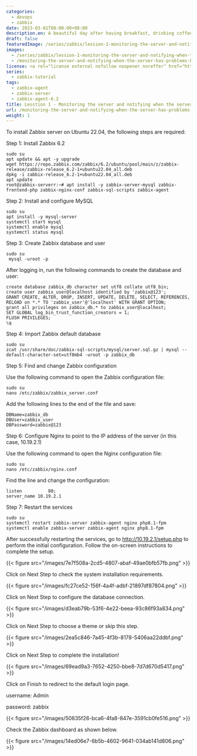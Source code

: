 ```yaml
---
categories:
  - devops
  - zabbix
date: 2023-03-01T08:00:00+08:00
description.en: A beautiful day after having breakfast, drinking coffee and going to the company, the boss called an urgent meeting and questions related to last night's incident, I didn't know what to say, because there were no logs, no tool monitoring system, and then I started researching and found out that Zabbix could do it, after a while I followed. follow, then the error is that the SAN array is out of memory.
draft: false
featuredImage: /series/zabbix/lession-1-monitoring-the-server-and-notifying-when-the-server-has-problems-has-never-been-difficult-with-zabbix.webp
images:
  - /series/zabbix/lession-1-monitoring-the-server-and-notifying-when-the-server-has-problems-has-never-been-difficult-with-zabbix.webp
  - /monitoring-the-server-and-notifying-when-the-server-has-problems-has-never-been-difficult-with-zabbix/images/index.en.png
license: <a rel="license external nofollow noopener noreffer" href="https://creativecommons.org/licenses/by-nc/4.0/" target="_blank">CC BY-NC 4.0</a>
series:
  - zabbix-tutorial
tags:
  - zabbix-agent
  - zabbix-server
  - zabbix-agent-6.2
title: Lesstion 1 - Monitoring the server and notifying when the server has problems has never been difficult with Zabbix
url: /monitoring-the-server-and-notifying-when-the-server-has-problems-has-never-been-difficult-with-zabbix
weight: 1
---
```


To install Zabbix server on Ubuntu 22.04, the following steps are required:

Step 1: Install Zabbix 6.2

```shell
sudo su
apt update && apt -y upgrade
wget https://repo.zabbix.com/zabbix/6.2/ubuntu/pool/main/z/zabbix-release/zabbix-release_6.2-1+ubuntu22.04_all.deb
dpkg -i zabbix-release_6.2-1+ubuntu22.04_all.deb
apt update
root@zabbix-serverr:~# apt install -y zabbix-server-mysql zabbix-frontend-php zabbix-nginx-conf zabbix-sql-scripts zabbix-agent
```

Step 2: Install and configure MySQL

```shell
sudo su
apt install -y mysql-server
systemctl start mysql
systemctl enable mysql
systemctl status mysql
```

Step 3: Create Zabbix database and user

```shell
sudo su
 mysql -uroot -p
```

After logging in, run the following commands to create the database and user:

```shell
create database zabbix_db character set utf8 collate utf8_bin;
create user zabbix_user@localhost identified by 'zabbix@123';
GRANT CREATE, ALTER, DROP, INSERT, UPDATE, DELETE, SELECT, REFERENCES, RELOAD on *.* TO 'zabbix_user'@'localhost' WITH GRANT OPTION;
grant all privileges on zabbix_db.* to zabbix_user@localhost;
SET GLOBAL log_bin_trust_function_creators = 1;
FLUSH PRIVILEGES;
\q
```

Step 4: Import Zabbix default database

```shell
sudo su
zcat /usr/share/doc/zabbix-sql-scripts/mysql/server.sql.gz | mysql --default-character-set=utf8mb4 -uroot -p zabbix_db
```

Step 5: Find and change Zabbix configuration

Use the following command to open the Zabbix configuration file:

```shell
sudo su
nano /etc/zabbix/zabbix_server.conf
```

Add the following lines to the end of the file and save:

```shell
DBName=zabbix_db
DBUser=zabbix_user
DBPassword=zabbix@123
```

Step 6: Configure Nginx to point to the IP address of the server (in this case, 10.19.2.1)

Use the following command to open the Nginx configuration file:

```shell
sudo su
nano /etc/zabbix/nginx.conf
```

Find the line and change the configuration:

```shell
listen          80;
server_name	10.19.2.1
```

Step 7: Restart the services

```shell
sudo su
systemctl restart zabbix-server zabbix-agent nginx php8.1-fpm
systemctl enable zabbix-server zabbix-agent nginx php8.1-fpm
```

After successfully restarting the services, go to http://10.19.2.1/setup.php to perform the initial configuration. Follow the on-screen instructions to complete the setup.

{{< figure src="/images/7e7f508a-2cd5-4807-abaf-49ae0bfb57fb.png" >}}

Click on Next Step to check the system installation requirements.

{{< figure src="/images/fc27ce52-156f-4a4f-adbf-21897df87804.png" >}}

Click on Next Step to configure the database connection.

{{< figure src="/images/d3eab79b-53f6-4e22-beea-93c86f93a834.png" >}}

Click on Next Step to choose a theme or skip this step.

{{< figure src="/images/2ea5c846-7a45-4f3b-8178-5406aa22ddbf.png" >}}

Click on Next Step to complete the installation!

{{< figure src="/images/69ead9a3-7652-4250-bbe8-7d7d670d5417.png" >}}

Click on Finish to redirect to the default login page.

username: Admin

password: zabbix

{{< figure src="/images/50835f26-bca6-4fa8-847e-3591cb0fe516.png" >}}

Check the Zabbix dashboard as shown below.

{{< figure src="/images/14ed06e7-6b5b-4602-9641-034ab141d806.png" >}}
